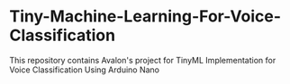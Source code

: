 # Tiny-Machine-Learning-For-Voice-Classification
This repository contains Avalon's project for TinyML Implementation for Voice Classification Using Arduino Nano
